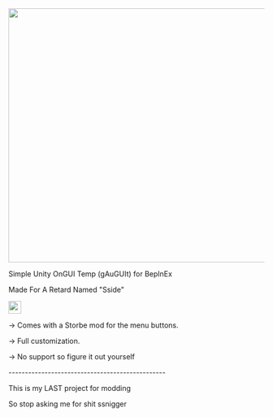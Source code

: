 <img src="https://files.catbox.moe/5lf25s.png" style=" width:1000px; height:500px;"/>
<p>Simple Unity OnGUI Temp (gAuGUIt) for BepInEx</p>
<p>Made For A Retard Named "Sside"<p>
<img src="https://i.pinimg.com/474x/26/95/77/269577a403d70a63b3ce0fba30f9e5e3.jpg" style=" width:25px; height:25px;"/>

<p>-> Comes with a Storbe mod for the menu buttons.</p>
<p>-> Full customization.</p>
<p>-> No support so figure it out yourself </p>
<p>------------------------------------------------</p>
<p>This is my LAST project for modding</p>
<p>So stop asking me for shit ssnigger</p>
